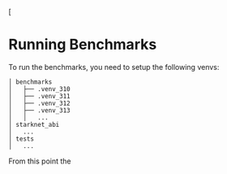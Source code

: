 [


# Running Benchmarks

To run the benchmarks, you need to setup the following venvs:

```
│ benchmarks
│   ├── .venv_310
│   ├── .venv_311
│   ├── .venv_312
│   ├── .venv_313
│   │   ...
│ starknet_abi
│   ...
│ tests
│   ...
```

From this point the 

